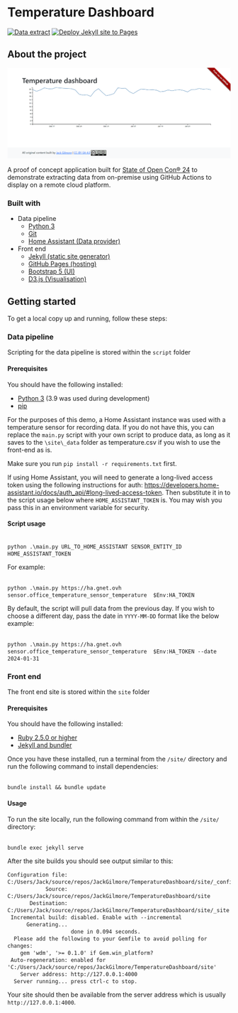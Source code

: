 # Temperature Dashboard

[![Data extract](https://github.com/JackGilmore/TemperatureDashboard/actions/workflows/data_extract.yml/badge.svg)](https://github.com/JackGilmore/TemperatureDashboard/actions/workflows/data_extract.yml)
[![Deploy Jekyll site to Pages](https://github.com/JackGilmore/TemperatureDashboard/actions/workflows/jekyll.yml/badge.svg)](https://github.com/JackGilmore/TemperatureDashboard/actions/workflows/jekyll.yml)

## About the project

![A screenshot of the Temperature Dashboard website showing a graph of temperatures](.github/screenshot.png)

A proof of concept application built for [State of Open Con® 24](https://stateofopencon.com/) to demonstrate extracting data from on-premise using GitHub Actions to display on a remote cloud platform.

### Built with
- Data pipeline
    - [Python 3](https://www.python.org/)
    - [Git](https://git-scm.com/)
    - [Home Assistant (Data provider)](https://www.home-assistant.io/)
- Front end
    - [Jekyll (static site generator)](https://jekyllrb.com/)
    - [GitHub Pages (hosting)](https://pages.github.com/)
    - [Bootstrap 5 (UI)](https://getbootstrap.com/)
    - [D3.js (Visualisation)](https://d3js.org/)

## Getting started
To get a local copy up and running, follow these steps:

### Data pipeline

Scripting for the data pipeline is stored within the `script` folder

#### Prerequisites

You should have the following installed:
- [Python 3](https://www.python.org/) (3.9 was used during development)
- [pip](https://pypi.org/project/pip/)

For the purposes of this demo, a Home Assistant instance was used with a temperature sensor for recording data. If you do not have this, you can replace the `main.py` script with your own script to produce data, as long as it saves to the `\site\_data` folder as temperature.csv if you wish to use the front-end as is.

Make sure you run `pip install -r requirements.txt` first.

If using Home Assistant, you will need to generate a long-lived access token using the following instructions for auth: https://developers.home-assistant.io/docs/auth_api/#long-lived-access-token. Then substitute it in to the script usage below where `HOME_ASSISTANT_TOKEN` is. You may wish you pass this in an environment variable for security.

#### Script usage

```shell

python .\main.py URL_TO_HOME_ASSISTANT SENSOR_ENTITY_ID HOME_ASSISTANT_TOKEN

```

For example:

```shell

python .\main.py https://ha.gnet.ovh sensor.office_temperature_sensor_temperature  $Env:HA_TOKEN

```

By default, the script will pull data from the previous day. If you wish to choose a different day, pass the date in `YYYY-MM-DD` format like the below example:

```shell

python .\main.py https://ha.gnet.ovh sensor.office_temperature_sensor_temperature  $Env:HA_TOKEN --date 2024-01-31

```

### Front end

The front end site is stored within the `site` folder

#### Prerequisites

You should have the following installed: 
- [Ruby 2.5.0 or higher](https://www.ruby-lang.org/en/)
- [Jekyll and bundler](https://jekyllrb.com/docs/)

Once you have these installed, run a terminal from the `/site/` directory and run the following command to install dependencies:

```shell

bundle install && bundle update

```

#### Usage

To run the site locally, run the following command from within the `/site/` directory:

```shell

bundle exec jekyll serve

```

After the site builds you should see output similar to this:

```shell
Configuration file: C:/Users/Jack/source/repos/JackGilmore/TemperatureDashboard/site/_config.yml
            Source: C:/Users/Jack/source/repos/JackGilmore/TemperatureDashboard/site
       Destination: C:/Users/Jack/source/repos/JackGilmore/TemperatureDashboard/site/_site
 Incremental build: disabled. Enable with --incremental
      Generating...
                    done in 0.094 seconds.
  Please add the following to your Gemfile to avoid polling for changes:
    gem 'wdm', '>= 0.1.0' if Gem.win_platform?
 Auto-regeneration: enabled for 'C:/Users/Jack/source/repos/JackGilmore/TemperatureDashboard/site'
    Server address: http://127.0.0.1:4000
  Server running... press ctrl-c to stop.
```

Your site should then be available from the server address which is usually `http://127.0.0.1:4000`.
